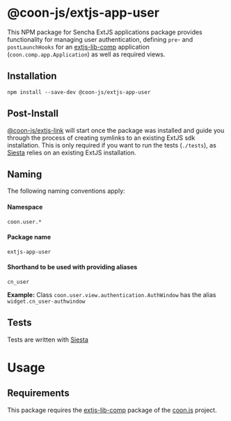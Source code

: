 # @coon-js/extjs-app-user 

This NPM package for Sencha ExtJS applications package provides functionality for managing user authentication, defining
`pre`- and `postLaunchHooks` for an [extjs-lib-comp](https://github.com/coon-js/extjs-lib-comp) application (`coon.comp.app.Application`) as well as required views.

## Installation
```
npm install --save-dev @coon-js/extjs-app-user
```

## Post-Install
[@coon-js/extjs-link](https://npmjs.org/coon-js/extjs-link) will start once the package was installed and guide you
through the process of creating symlinks to an existing ExtJS sdk installation.
This is only required if you want to run the tests (`./tests`), as [Siesta](https//npmjs.org/siesta-lite) relies on
an existing ExtJS installation.

## Naming
The following naming conventions apply:

#### Namespace
`coon.user.*`
#### Package name
`extjs-app-user`
#### Shorthand to be used with providing aliases
`cn_user`

**Example:**
Class `coon.user.view.authentication.AuthWindow` has the alias `widget.cn_user-authwindow`

## Tests
Tests are written with [Siesta](https://bryntum.com/siesta)

# Usage
## Requirements
This package requires the [extjs-lib-comp](https://github.com/coon-js/extjs-lib-comp) package of the [coon.js](https://github.com/coon-js) project.
